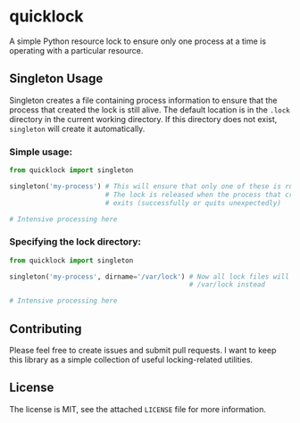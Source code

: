 # quicklock
A simple Python resource lock to ensure only one process at a time is operating with a particular resource.

## Singleton Usage

Singleton creates a file containing process information to ensure that the process that created the lock is still alive. The default location is in the `.lock` directory in the current working directory. If this directory does not exist, `singleton` will create it automatically.

### Simple usage:

```python
from quicklock import singleton

singleton('my-process') # This will ensure that only one of these is running at once
                        # The lock is released when the process that created the lock
                        # exits (successfully or quits unexpectedly)

# Intensive processing here
```

### Specifying the lock directory:

```python
from quicklock import singleton

singleton('my-process', dirname='/var/lock') # Now all lock files will be written to
                                             # /var/lock instead

# Intensive processing here
```

## Contributing

Please feel free to create issues and submit pull requests. I want to keep this library as a simple collection of useful locking-related utilities.

## License

The license is MIT, see the attached `LICENSE` file for more information.
